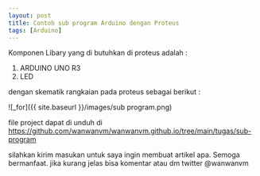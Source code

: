 ```yaml
---
layout: post
title: Contoh sub program Arduino dengan Proteus
tags: [Arduino]
---
```


Komponen Libary yang di butuhkan di proteus adalah :
1. ARDUINO UNO R3
2. LED

<script src="https://gist.github.com/wanwanvm/a68778438ac215485740f8c6cb3cf823.js"></script>

dengan skematik rangkaian pada proteus sebagai berikut : 

![_for]({{ site.baseurl }}/images/sub program.png)

file project dapat di unduh di <a href="https://github.com/wanwanvm/wanwanvm.github.io/tree/main/tugas/sub-program">https://github.com/wanwanvm/wanwanvm.github.io/tree/main/tugas/sub-program</a>

silahkan kirim masukan untuk saya ingin membuat artikel apa. Semoga bermanfaat.
jika kurang jelas bisa komentar atau dm twitter @wanwanvm
